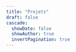 ```yaml
---
title: "Projets"
draft: false
cascade:
  showDate: false
  showAuthor: true 
  invertPagination: true
---
```


